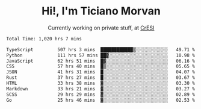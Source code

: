 <h1 align="center">Hi!, I'm Ticiano Morvan</h1>
<p align="center">Currently working on private stuff, at <a href="https://cresi.com.ar" target="_blank">CrESI</a></p>

<!--START_SECTION:waka-->

```txt
Total Time: 1,020 hrs 7 mins

TypeScript         507 hrs 3 mins  ████████████▒░░░░░░░░░░░░   49.71 %
Python             111 hrs 57 mins ██▓░░░░░░░░░░░░░░░░░░░░░░   10.98 %
JavaScript         62 hrs 51 mins  █▓░░░░░░░░░░░░░░░░░░░░░░░   06.16 %
CSS                57 hrs 40 mins  █▒░░░░░░░░░░░░░░░░░░░░░░░   05.65 %
JSON               41 hrs 31 mins  █░░░░░░░░░░░░░░░░░░░░░░░░   04.07 %
Rust               37 hrs 27 mins  █░░░░░░░░░░░░░░░░░░░░░░░░   03.67 %
HTML               33 hrs 38 mins  ▓░░░░░░░░░░░░░░░░░░░░░░░░   03.30 %
Markdown           33 hrs 21 mins  ▓░░░░░░░░░░░░░░░░░░░░░░░░   03.27 %
SCSS               29 hrs 29 mins  ▓░░░░░░░░░░░░░░░░░░░░░░░░   02.89 %
Go                 25 hrs 46 mins  ▓░░░░░░░░░░░░░░░░░░░░░░░░   02.53 %
```

<!--END_SECTION:waka-->
